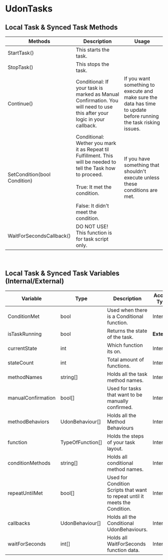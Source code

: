 # UdonTasks

## Local Task & Synced Task Methods
| Methods | Description | Usage |
|---|---|---|
| StartTask() | This starts the task. |  |
| StopTask() | This stops the task. |  |
| Continue() | Conditional: If your task is marked as Manual Confirmation. You will need to use this after your logic in your callback. | If you want something to execute and make sure the data has time to update before running the task risking issues. |
| SetCondition(bool Condition) | Conditional: Wether you mark it as Repeat til Fulfillment. This will be needed to tell the Task how to proceed.<br><br>True: It met the condition.<br><br>False: It didn't meet the condition. | If you have something that shouldn't execute unless these conditions are met. |
| WaitForSecondsCallback() | DO NOT USE! This function is for task script only. |  |

<br>

## Local Task & Synced Task Variables (Internal/External)
| Variable           | Type             | Description                                                                  | Access Type  |
|--------------------|------------------|------------------------------------------------------------------------------|--------------|
| ConditionMet       | bool             | Used when there is a Conditional function.                                   | Internal     |
| isTaskRunning      | bool             | Returns the state of the task.                                               | **External** |
| currentState       | int              | Which function its on.                                                       | Internal     |
| stateCount         | int              | Total amount of functions.                                                   | Internal     |
| methodNames        | string[]         | Holds all the task method names.                                             | Internal     |
| manualConfirmation | bool[]           | Used for tasks that want to be manually confirmed.                           | Internal     |
| methodBehaviors    | UdonBehaviour[]  | Holds all the Method Behaviours                                              | Internal     |
| function           | TypeOfFunction[] | Holds the steps of your task layout.                                         | Internal     |
| conditionMethods   | string[]         | Holds all conditional method names.                                          | Internal     |
| repeatUntilMet     | bool[]           | Used for Condition Scripts that want to repeat until it meets the Condition. | Internal     |
| callbacks          | UdonBehaviour[]  | Holds all the Conditional UdonBehaviours.                                    | Internal     |
| waitForSeconds     | int[]            | Holds all WaitForSeconds function data.                                      | Internal     |